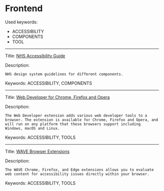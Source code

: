 # Frontend

Used keywords:
* ACCESSIBILITY
* COMPONENTS
* TOOL

<hr/>

Title: [NHS Accessibility Guide](https://service-manual.nhs.uk/design-system)

Description:
```
NHS design system guidelines for different components.
```

Keywords: ACCESSIBILITY, COMPONENTS


<hr/>

Title: [Web Developer for Chrome, Firefox and Opera](https://chrispederick.com/work/web-developer/)

Description:
```
The Web Developer extension adds various web developer tools to a browser. The extension is available for Chrome, Firefox and Opera, and will run on any platform that these browsers support including Windows, macOS and Linux.
```

Keywords: ACCESSIBILITY, TOOLS



<hr/>

Title: [WAVE Browser Extensions](https://wave.webaim.org/extension/)

Description:
```
The WAVE Chrome, Firefox, and Edge extensions allows you to evaluate web content for accessibility issues directly within your browser.
```

Keywords: ACCESSIBILITY, TOOLS
